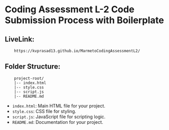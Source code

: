 # Coding Assessment L-2 Code Submission Process with Boilerplate

## LiveLink:
        https://kvprasad13.github.io/MarmetoCodingAssessmentL2/
## Folder Structure:

        project-root/
        |-- index.html
        |-- style.css
        |-- script.js
        |-- README.md
- `index.html`: Main HTML file for your project.
- `style.css`: CSS file for styling.
- `script.js`: JavaScript file for scripting logic.
- `README.md`: Documentation for your project.



 
